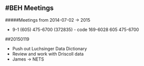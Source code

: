 #BEH Meetings
-----#####Meetings from 2014-07-02 -> 2015* 9-1 (605) 475-6700 (372835) - code 169-6028
605 475-6700

##20150119

* Push out Luchsinger Data Dictionary
* Review and work with Driscoll data
* James -> NETS

